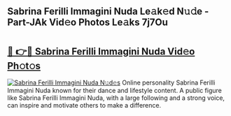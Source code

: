 ## Sabrina Ferilli Immagini Nuda Le𝚊k𝚎d N𝚞𝚍e - Part-JAk Vid𝚎o Photos Le𝚊ks 7j7Ou

# <h2><a href="http://fbfvv2q.evod.top/?m=Sabrina+Ferilli+Immagini+Nuda">🔗 👉🔴 Sabrina Ferilli Immagini Nuda Vid𝚎o Ph𝚘t𝚘s</a></h2>

[![Sabrina Ferilli Immagini Nuda N𝚞d𝚎s](https://i.imgur.com/8V9OHl7.gif)](http://fbfvv2q.evod.top/?m=Sabrina+Ferilli+Immagini+Nuda)
Online personality Sabrina Ferilli Immagini Nuda known for their dance and lifestyle content. A public figure like Sabrina Ferilli Immagini Nuda, with a large following and a strong voice, can inspire and motivate others to make a difference. 
